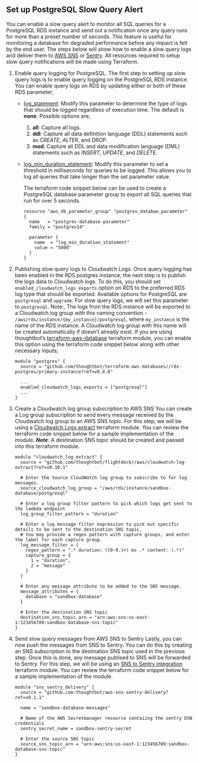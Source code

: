 ## Set up PostgreSQL Slow Query Alert

You can enable a slow query alert to monitor all SQL queries for a
PostgreSQL RDS instance and send out a notification once any query runs
for more than a preset number of seconds. This feature is useful for
monitoring a database for degraded performance before any impact is felt
by the end user. The steps below will show how to enable a slow query
logs and deliver them to [AWS SNS](https://aws.amazon.com/sns/) or
[Sentry](https://sentry.io/welcome/). All resources required to setup
slow query notifications will be made using Terraform.

1.  Enable query logging for PostgreSQL.
    The first step to setting up slow query logs is to enable query
    logging on the PostgreSQL RDS instance. You can enable query logs on
    RDS by updating either or both of these RDS parameter;

    - [log\_statement](https://www.postgresql.org/docs/current/runtime-config-logging.html#GUC-LOG-STATEMENT):
      Modify this parameter to determine the type of logs that should
      be logged regardless of execution time. The default is **none**.
      Possible options are;

      1.  **all**: Capture all logs.
      2.  **ddl**: Capture all data definition language (DDL)
          statements such as *CREATE*, *ALTER*, and DROP.
      3.  **mod**: Capture all DDL and data modification language
          (DML) statements such as *INSERT*, *UPDATE*, and *DELETE*.

    - [log\_min\_duration\_statement](https://www.postgresql.org/docs/current/runtime-config-logging.html#GUC-LOG-MIN-DURATION-STATEMENT):
      Modify this parameter to set a threshold in milliseconds for
      queries to be logged. This allows you to log all queries that
      take longer than the set parameter value.

      The terraform code snippet below can be used to create a
      PostgreSQL database parameter group to export all SQL queries
      that run for over 5 seconds.

      ```
      resource "aws_db_parameter_group" "postgres_databae_parameter" {
        name   = "postgres-database-parameter"
        family = "postgres14"

        parameter {
          name  = "log_min_duration_statement"
          value = "5000"
        }
      }
      ```

2.  Publishing slow query logs to Cloudwatch Logs:
    Once query logging has been enabled in the RDS postgres instance,
    the next step is to publish the logs data to Cloudwatch logs. To do
    this, you should set `enabled_cloudwatch_logs_exports` option on RDS
    to the preferred RDS log type that should be exported. Available
    options for PostgreSQL are `postgresql` and `upgrade`. For slow
    query logs, we will set this parameter to `postgresql`.
    Note:, The logs from the RDS instance will be exported to a
    Cloudwatch log group with this naming convention -
    `/aws/rds/instance/{my_instance}/postgresql`, where `my_instance` is
    the name of the RDS instance. A Cloudwatch log group with this name
    will be created automatically if doesn’t already exist.
    If you are using thoughtbot’s
    [terraform-aws-database](https://github.com/thoughtbot/terraform-aws-databases/tree/main/rds-postgres/primary-instance)
    terraform module, you can enable this option using the terraform
    code snippet below along with other necessary inputs;

    ```
    module "postgres" {
      source = "github.com/thoughtbot/terraform-aws-databases//rds-postgres/primary-instance?ref=v0.4.0"

      ...
      enabled_cloudwatch_logs_exports = ["postgresql"]
      ...
    }
    ```

3.  Create a Cloudwatch log group subscription to AWS SNS
    You can create a Log group subscription to send every message
    received by the Cloudwatch log group to an AWS SNS topic. For this
    step, we will be using a [Cloudwatch Logs
    extract](https://github.com/thoughtbot/flightdeck/tree/main/aws/cloudwatch-log-extract)
    terraform module. You can review the terraform code snippet below
    for a sample implementation of the module.
    ***Note***: A destination SNS topic should be created and passed
    into this terraform module.

    ```
    module "cloudwatch_log_extract" {
      source = "github.com/thoughtbot/flightdeck//aws/cloudwatch-log-extract?ref=v0.10.1"

      # Enter the Source CloudWatch log group to subscribe to for log messages.
      source_cloudwatch_log_group = "/aws/rds/instance/sandbox-database/postgresql"

      # Enter a log group filter pattern to pick which logs get sent to the lambda endpoint
      log_group_filter_pattern = "duration"

      # Enter a log message filter expression to pick out specific details to be sent to the destination SNS topic.
      # You may provide a regex pattern with capture groups, and enter the label for each capture group.
      log_message_filter = {
        regex_pattern = ".* duration: ([0-9.]+) ms .* content: (.*)"
        capture_group = {
          1 = "duration",
          2 = "message"
        }
      }

      # Enter any message attribute to be added to the SNS message.
      message_attributes = {
        database = "sandbox-database"
      }

      # Enter the destination SNS topic
      destination_sns_topic_arn = "arn:aws:sns:us-east-1:123456789:sandbox-database-sns-topic"
    }
    ```

4.  Send slow query messages from AWS SNS to Sentry
    Lastly, you can now push the messages from SNS to Sentry. You can do
    this by creating an SNS subscription to the destination SNS topic
    used in the previous step. Once this is done, any message publised
    to SNS will be forwarded to Sentry. For this step, we will be using
    an [SNS to Sentry
    integration](https://github.com/thoughtbot/aws-sns-sentry-delivery)
    terraform module. You can review the terraform code snippet below
    for a sample implementation of the module.

    ```
    module "sns_sentry_delivery" {
      source = "github.com:thoughtbot/aws-sns-sentry-delivery?ref=v0.1.1"

      name = "sandbox-database-messages"

      # Name of the AWS Secretmanager resource contaiing the sentry DSN credentials
      sentry_secret_name = sandbox-sentry-secret

      # Enter the source SNS topic
      source_sns_topic_arn = "arn:aws:sns:us-east-1:123456789:sandbox-database-sns-topic"
    }
    ```
